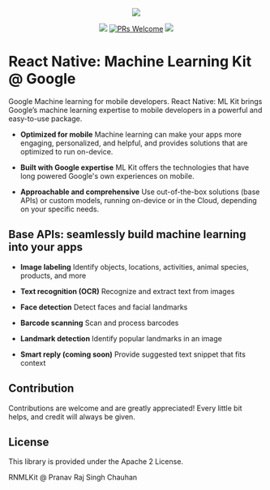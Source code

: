 

<p align="center">
  <img src="https://lh3.googleusercontent.com/1hAOH93pAMRlojOp0sheifV1nkGNTJmA6K-N3LqmCoGqyBI92MC835q48E4bSn8nw0t54cR5NRT2Q3oju0p_sK1_CUfeF0ZK=s688" />
</p>

<p align="center">
  <a href="https://www.npmjs.com/package/react-native-ml"><img src="http://img.shields.io/npm/v/react-native-ml.svg?style=flat" /></a>
  <a href="https://github.com/prscX/react-native-ml-kit/pulls"><img alt="PRs Welcome" src="https://img.shields.io/badge/PRs-welcome-brightgreen.svg" /></a>
  <a href="https://github.com/prscX/react-native-ml-kit#License"><img src="https://img.shields.io/npm/l/react-native-ml-kit.svg?style=flat" /></a>
</p>


# React Native: Machine Learning Kit @ Google

Google Machine learning for mobile developers. React Native: ML Kit brings Google’s machine learning expertise to mobile developers in a powerful and easy-to-use package.

- **Optimized for mobile**
Machine learning can make your apps more engaging, personalized, and helpful, and provides solutions that are optimized to run on-device.

- **Built with Google expertise**
ML Kit offers the technologies that have long powered Google's own experiences on mobile.

- **Approachable and comprehensive**
Use out-of-the-box solutions (base APIs) or custom models, running on-device or in the Cloud, depending on your specific needs.

## Base APIs: seamlessly build machine learning into your apps

- **Image labeling**
Identify objects, locations, activities, animal species, products, and more

- **Text recognition (OCR)**
Recognize and extract text from images

- **Face detection**
Detect faces and facial landmarks

- **Barcode scanning**
Scan and process barcodes

- **Landmark detection**
Identify popular landmarks in an image

- **Smart reply (coming soon)**
Provide suggested text snippet that fits context


## Contribution
Contributions are welcome and are greatly appreciated! Every little bit helps, and credit will always be given.

## License
This library is provided under the Apache 2 License.

RNMLKit @ Pranav Raj Singh Chauhan
